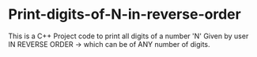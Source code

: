 # Print-digits-of-N-in-reverse-order
This is a C++ Project code to print all digits of a number 'N' Given by user IN REVERSE ORDER -> which can be of ANY number of digits.
